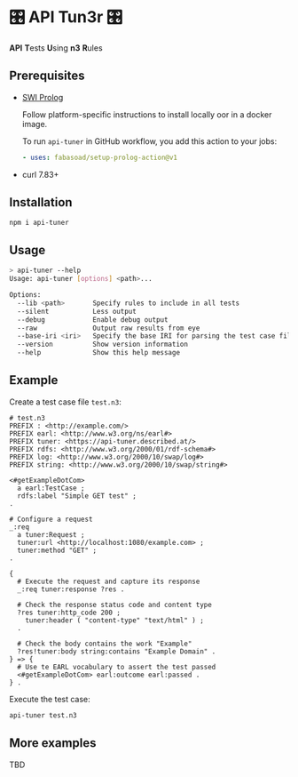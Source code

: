 # 🎛️ API Tun3r 🎛️

**API** **T**ests **U**sing **n3** **R**ules

## Prerequisites

- [SWI Prolog](https://www.swi-prolog.org/Download.html)

    Follow platform-specific instructions to install locally oor in a docker image.

    To run `api-tuner` in GitHub workflow, you add this action to your jobs:

    ```yaml
    - uses: fabasoad/setup-prolog-action@v1
    ```

- curl 7.83+

## Installation

`npm i api-tuner`

## Usage

```sh
> api-tuner --help
Usage: api-tuner [options] <path>...

Options:
  --lib <path>       Specify rules to include in all tests
  --silent           Less output
  --debug            Enable debug output
  --raw              Output raw results from eye
  --base-iri <iri>   Specify the base IRI for parsing the test case files
  --version          Show version information
  --help             Show this help message
```

## Example

Create a test case file `test.n3`:

```turtle
# test.n3
PREFIX : <http://example.com/>
PREFIX earl: <http://www.w3.org/ns/earl#>
PREFIX tuner: <https://api-tuner.described.at/>
PREFIX rdfs: <http://www.w3.org/2000/01/rdf-schema#>
PREFIX log: <http://www.w3.org/2000/10/swap/log#>
PREFIX string: <http://www.w3.org/2000/10/swap/string#>

<#getExampleDotCom>
  a earl:TestCase ;
  rdfs:label "Simple GET test" ;
.

# Configure a request
_:req
  a tuner:Request ;
  tuner:url <http://localhost:1080/example.com> ;
  tuner:method "GET" ;
.

{
  # Execute the request and capture its response
  _:req tuner:response ?res .

  # Check the response status code and content type
  ?res tuner:http_code 200 ;
    tuner:header ( "content-type" "text/html" ) ;
  .

  # Check the body contains the work "Example"
  ?res!tuner:body string:contains "Example Domain" .
} => {
  # Use te EARL vocabulary to assert the test passed
  <#getExampleDotCom> earl:outcome earl:passed .
} .
```

Execute the test case:

```sh
api-tuner test.n3
```

## More examples

TBD
